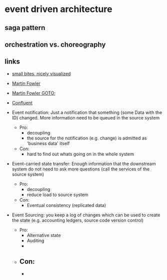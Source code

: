 
# event driven architecture 

## saga pattern

## orchestration vs. choreography

## links 

- [small bites, nicely visualized](https://serverlessland.com/event-driven-architecture/visuals)
- [Martin Fowler](https://martinfowler.com/articles/201701-event-driven.html)
- [Martin Fowler GOTO;](https://www.youtube.com/watch?v=STKCRSUsyP0)
- [Confluent](https://martinfowler.com/articles/201701-event-driven.html)

- Event notification: Just a notification that something (some Data with the ID) changed. More information need to be queued in the source system
  - Pro: 
    - decoupling
    - the source for the notification (e.g. change) is admitted as 'business data' itself
  - Con: 
    - hard to find out whats going on in the whole system
- Event-carried state transfer: Enough information that the downstream system do not need to ask more questions (call the services of the source system)
  - Pro: 
    - decoupling
    - reduce load to source system
  - Con: 
    - Eventual consistency (replicated data)
- Event Sourcing: you keep a log of changes which can be used to create the state (e.g. accounting ledgers, source code version control)
  - Pro:
    - Alternative state
    - Auditing
    - 
  - Con:
    - 
    - 
